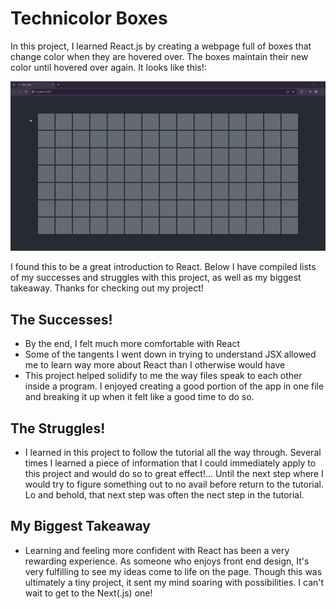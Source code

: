 # Technicolor Boxes
In this project, I learned React.js by creating a webpage full of boxes that change color when they are hovered over. The boxes maintain their new color until hovered over again. It looks like this!:

![A demo of my technicolor boxes project](./public/TechnicolorBoxesDemo.gif)

I found this to be a great introduction to React. Below I have compiled lists of my successes and struggles with this project, as well as my biggest takeaway. Thanks for checking out my project!

## The Successes!
- By the end, I felt much more comfortable with React
- Some of the tangents I went down in trying to understand JSX allowed me to learn way more about React than I otherwise would have
- This project helped solidify to me the way files speak to each other inside a program. I enjoyed creating a good portion of the app in one file and breaking it up when it felt like a good time to do so.

## The Struggles!
- I learned in this project to follow the tutorial all the way through. Several times I learned a piece of information that I could immediately apply to this project and would do so to great effect!... Until the next step where I would try to figure something out to no avail before return to the tutorial. Lo and behold, that next step was often the nect step in the tutorial.

## My Biggest Takeaway
- Learning and feeling more confident with React has been a very rewarding experience. As someone who enjoys front end design, It's very fulfilling to see my ideas come to life on the page. Though this was ultimately a tiny project, it sent my mind soaring with possibilities. I can't wait to get to the Next(.js) one!
